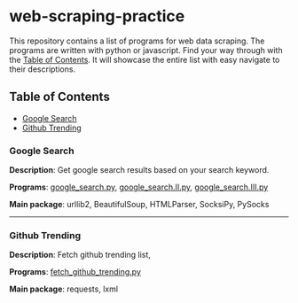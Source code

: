 # web-scraping-practice

This repository contains a list of programs for web data scraping. The programs are written with python or javascript. Find your way through with the [Table of Contents](#table-of-contents). It will showcase the entire list with easy navigate to their descriptions.

## Table of Contents

- [Google Search](#google-search)
- [Github Trending](#github-trending)


### Google Search

**Description**: Get google search results based on your search keyword.

**Programs**: [google_search.py](./python/google/google_search.py), [google_search.II.py](./python/google/google_search.II.py), [google_search.III.py](./python/google/google_search.III.py)

**Main package**: urllib2, BeautifulSoup, HTMLParser, SocksiPy, PySocks

---

### Github Trending

**Description**: Fetch github trending list, 

**Programs**: [fetch_github_trending.py](./python/fetch_github_trending.py)

**Main package**: requests, lxml

